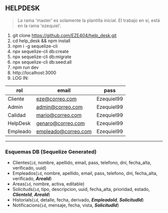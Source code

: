## HELPDESK

> La rama 'master' es solamente la plantilla inicial. El trabajo en sí, está en la rama 'ezequiel'.

1. git clone https://github.com/EZE404/help_desk.git
2. cd help_desk && npm install
3. npm i -g sequelize-cli
4. npx sequelize-cli db:create
5. npx sequelize-cli db:migrate
6. npx sequelize-cli db:seed:all
7. npm run dev
8. http://localhost:3000
9. LOG IN:

| rol | email | pass |
| ------ | ------ | ------ |
| Cliente | eze@correo.com | Ezequiel99
| Admin | admin@correo.com | Ezequiel99
| Calidad | mario@correo.com | Ezequiel99
| HelpDesk | genaro@correo.com | Ezequiel99
| Empleado | empleado@correo.com | Ezequiel99

***
### Esquemas DB (Sequelize Generated)
- Clientes(`id`, nombre, apellido, email, pass, telefono, dni, fecha_alta, verificado, uuid)
- Empleados(`id`, nombre, apellido, email, pass, telefono, dni, fecha_alta, verificado, **_AreaId_**)
- Areas(`id`, nombre, activa, editable)
- Solicituds(`id`, tipo, descripcion, uuid, fecha_alta, prioridad, estado, **_ClienteId_**, **_AreaId_**)
- Historials(`id`, detalle, fecha, derivado, **_EmpleadoId_**, **_SolicitudId_**)
- Notificacions(`id`, mensaje, fecha, vista, **_SolicitudId_**)